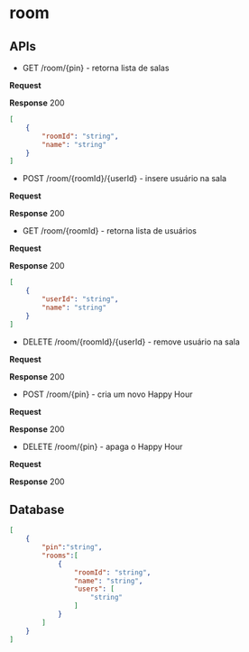 # room
## APIs
- GET /room/{pin} - retorna lista de salas

**Request**	

**Response**
200
```json 
[
	{
		"roomId": "string",
		"name": "string"
	}
]
```

- POST /room/{roomId}/{userId} - insere usuário na sala  

**Request**	

**Response**
200

- GET /room/{roomId} - retorna lista de usuários

**Request**	

**Response**
200
```json 
[
	{
		"userId": "string",
		"name": "string"
	}
]
```

- DELETE /room/{roomId}/{userId} - remove usuário na sala

**Request**	

**Response**
200

- POST /room/{pin} - cria um novo Happy Hour

**Request**	

**Response**
200

- DELETE /room/{pin} - apaga o Happy Hour

**Request**	

**Response**
200

## Database
```json
[
	{
		"pin":"string",
		"rooms":[
			{
				"roomId": "string",
				"name": "string",
				"users": [
					"string"
				]
			}	
		]
	}
]
```